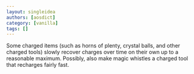 ```yaml
---
layout: singleidea
authors: [aosdict]
category: [vanilla]
tags: []
---
```

Some charged items (such as horns of plenty, crystal balls, and other charged tools) slowly recover charges over time on their own up to a reasonable maximum. Possibly, also make magic whistles a charged tool that recharges fairly fast.
